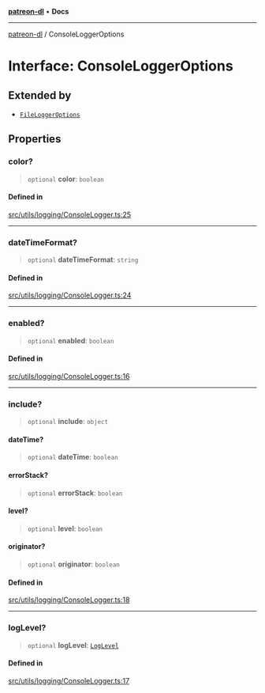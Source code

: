 [**patreon-dl**](../README.md) • **Docs**

***

[patreon-dl](../README.md) / ConsoleLoggerOptions

# Interface: ConsoleLoggerOptions

## Extended by

- [`FileLoggerOptions`](FileLoggerOptions.md)

## Properties

### color?

> `optional` **color**: `boolean`

#### Defined in

[src/utils/logging/ConsoleLogger.ts:25](https://github.com/patrickkfkan/patreon-dl/blob/7c1cd2021db5cdb3733758940f1bc6aab660b08d/src/utils/logging/ConsoleLogger.ts#L25)

***

### dateTimeFormat?

> `optional` **dateTimeFormat**: `string`

#### Defined in

[src/utils/logging/ConsoleLogger.ts:24](https://github.com/patrickkfkan/patreon-dl/blob/7c1cd2021db5cdb3733758940f1bc6aab660b08d/src/utils/logging/ConsoleLogger.ts#L24)

***

### enabled?

> `optional` **enabled**: `boolean`

#### Defined in

[src/utils/logging/ConsoleLogger.ts:16](https://github.com/patrickkfkan/patreon-dl/blob/7c1cd2021db5cdb3733758940f1bc6aab660b08d/src/utils/logging/ConsoleLogger.ts#L16)

***

### include?

> `optional` **include**: `object`

#### dateTime?

> `optional` **dateTime**: `boolean`

#### errorStack?

> `optional` **errorStack**: `boolean`

#### level?

> `optional` **level**: `boolean`

#### originator?

> `optional` **originator**: `boolean`

#### Defined in

[src/utils/logging/ConsoleLogger.ts:18](https://github.com/patrickkfkan/patreon-dl/blob/7c1cd2021db5cdb3733758940f1bc6aab660b08d/src/utils/logging/ConsoleLogger.ts#L18)

***

### logLevel?

> `optional` **logLevel**: [`LogLevel`](../type-aliases/LogLevel.md)

#### Defined in

[src/utils/logging/ConsoleLogger.ts:17](https://github.com/patrickkfkan/patreon-dl/blob/7c1cd2021db5cdb3733758940f1bc6aab660b08d/src/utils/logging/ConsoleLogger.ts#L17)
